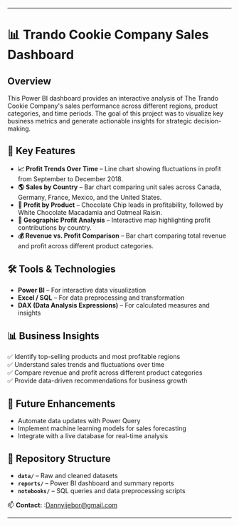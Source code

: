 
---

# **📊 Trando Cookie Company Sales Dashboard**  

## **Overview**  
This Power BI dashboard provides an interactive analysis of The Trando Cookie Company's sales performance across different regions, product categories, and time periods. The goal of this project was to visualize key business metrics and generate actionable insights for strategic decision-making.  

## **📌 Key Features**  
- **📈 Profit Trends Over Time** – Line chart showing fluctuations in profit from September to December 2018.  
- **🌎 Sales by Country** – Bar chart comparing unit sales across Canada, Germany, France, Mexico, and the United States.  
- **🍪 Profit by Product** – Chocolate Chip leads in profitability, followed by White Chocolate Macadamia and Oatmeal Raisin.  
- **📍 Geographic Profit Analysis** – Interactive map highlighting profit contributions by country.  
- **💰 Revenue vs. Profit Comparison** – Bar chart comparing total revenue and profit across different product categories.  

## **🛠 Tools & Technologies**  
- **Power BI** – For interactive data visualization  
- **Excel / SQL** – For data preprocessing and transformation  
- **DAX (Data Analysis Expressions)** – For calculated measures and insights  

## **📊 Business Insights**  
✅ Identify top-selling products and most profitable regions  
✅ Understand sales trends and fluctuations over time  
✅ Compare revenue and profit across different product categories  
✅ Provide data-driven recommendations for business growth  

## **🚀 Future Enhancements**  
- Automate data updates with Power Query  
- Implement machine learning models for sales forecasting  
- Integrate with a live database for real-time analysis  

## **📂 Repository Structure**  
- **`data/`** – Raw and cleaned datasets  
- **`reports/`** – Power BI dashboard and summary reports  
- **`notebooks/`** – SQL queries and data preprocessing scripts


📫 **Contact:** :Dannyijebor@gmail.com  

---
